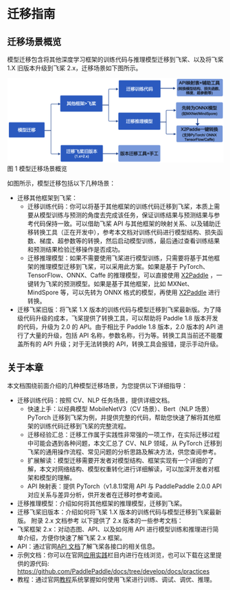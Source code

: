 # 迁移指南

## 迁移场景概览

模型迁移包含将其他深度学习框架的训练代码与推理模型迁移到飞桨、以及将飞桨 1.X 旧版本升级到飞桨 2.x，迁移场景如下图所示。

![scenario](./images/scenario.png)
图 1 模型迁移场景概览

如图所示，模型迁移包括以下几种场景：

* 迁移其他框架到飞桨：
  *  迁移训练代码：你可以将基于其他框架的训练代码迁移到飞桨，本质上需要从模型训练与预测的角度去完成该任务，保证训练结果与预测结果与参考代码保持一致。可以借助飞桨 API 与其他框架的映射关系、以及辅助迁移转换工具（正在开发中），参考本文档对训练代码进行模型结构、损失函数、梯度、超参数等的转换，然后启动模型训练，最后通过查看训练结果和预测结果检验迁移操作是否成功。
  * 迁移推理模型：如果不需要使用飞桨进行模型训练，只需要将基于其他框架的推理模型迁移到飞桨，可以采用此方案。如果是基于 PyTorch、TensorFlow、ONNX、Caffe 的推理模型，可以直接使用 [X2Paddle](https://github.com/PaddlePaddle/X2Paddle) ，一键转为飞桨的预测模型。如果是基于其他框架，比如 MXNet、 MindSpore 等，可以先转为 ONNX 格式的模型，再使用 [X2Paddle](https://github.com/PaddlePaddle/X2Paddle) 进行转换。
* 迁移飞桨旧版：将飞桨 1.X 版本的训练代码与模型迁移到飞桨最新版。为了降级代码升级的成本，飞桨提供了转换工具，可以帮助将 Paddle 1.8 版本开发的代码，升级为 2.0 的 API。由于相比于 Paddle 1.8 版本，2.0 版本的 API 进行了大量的升级，包括 API 名称，参数名称，行为等。转换工具当前还不能覆盖所有的 API 升级；对于无法转换的 API，转换工具会报错，提示手动升级。

## 关于本章

本文档围绕前面介绍的几种模型迁移场景，为您提供以下详细指导：
* 迁移训练代码：按照 CV、NLP 任务场景，提供详细文档。
  * 快速上手：以经典模型 MobileNetV3（CV 场景）、Bert（NLP 场景）PyTorch 迁移到飞桨为例，并提供完整的代码，帮助您快速了解将其他框架的训练代码迁移到飞桨的完整流程。
  * 迁移经验汇总：迁移工作属于实践性非常强的一项工作，在实际迁移过程中可能会遇到各种问题，本文汇总了 CV、NLP 领域，从 PyTorch 迁移到飞桨的通用操作流程、常见问题的分析思路及解决方法，供您查阅参考。
  * 扩展解读：模型迁移需要开发者对模型结构、框架实现有一个详细的了解，本文对网络结构、模型权重转化进行详细解读，可以加深开发者对框架和模型的理解。
  * API 映射表：提供 PyTorch（v1.8.1)常用 API 与 PaddlePaddle 2.0.0 API 对应关系与差异分析，供开发者在迁移时参考查阅。
* 迁移推理模型：介绍如何将其他框架的推理模型，迁移到飞桨。
* 迁移飞桨旧版本：介绍如何将飞桨 1.X 版本的训练代码与模型迁移到飞桨最新版。
附录
2.x 文档参考
以下提供了 2.x 版本的一些参考文档：
* 飞桨框架 2.x：对动态图、API、以及如何用 API 进行模型训练和推理进行简单介绍，方便你快速了解飞桨 2.x 框架。
* API：通过官网[API 文档](https://www.paddlepaddle.org.cn/documentation/docs/zh/develop/api/index_cn.html)了解飞桨各接口的相关信息。
* 示例文档：你可以在官网[应用实践](https://www.paddlepaddle.org.cn/documentation/docs/zh/develop/practices/index_cn.html)栏目内进行在线浏览，也可以下载在这里提供的源代码:
https://github.com/PaddlePaddle/docs/tree/develop/docs/practices
* 教程：通过官网[教程](https://aistudio.baidu.com/aistudio/course/introduce/1297)系统掌握如何使用飞桨进行训练、调试、调优、推理。
